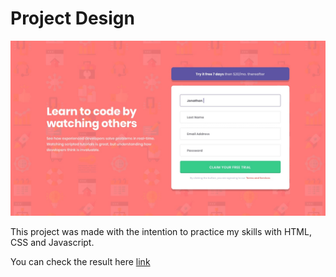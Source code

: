 # Project Design
![design](/design/desktop-design.jpg)


This project was made with the intention to practice my skills with HTML, CSS and Javascript.

You can check the result here [link](link)